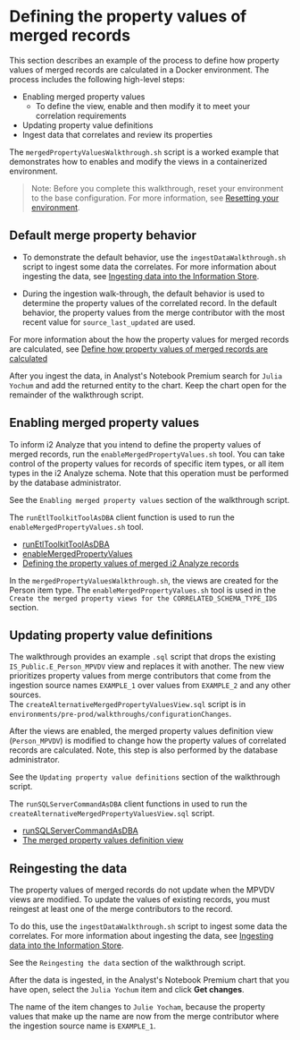 # Defining the property values of merged records

This section describes an example of the process to define how property values of merged records are calculated in a Docker environment. 
The process includes the following high-level steps:
* Enabling merged property values
    * To define the view, enable and then modify it to meet your correlation requirements
* Updating property value definitions
* Ingest data that correlates and review its properties

The `mergedPropertyValuesWalkthrough.sh` script is a worked example that demonstrates how to enables and modify the views in a containerized environment.

> Note: Before you complete this walkthrough, reset your environment to the base configuration. For more information, see [Resetting your environment](./reset_walkthroughs.md).

## <a name="defaultmergepropertybehavior"></a> Default merge property behavior

* To demonstrate the default behavior, use the `ingestDataWalkthrough.sh` script to ingest some data the correlates. For more information about ingesting the data, see [Ingesting data into the Information Store](./ingestion.md).

* During the ingestion walk-through, the default behavior is used to determine the property values of the correlated record. In the default behavior, the property values from the merge contributor with the most recent value for `source_last_updated` are used. 

For more information about the how the property values for merged records are calculated, see [Define how property values of merged records are calculated](https://www.ibm.com/support/knowledgecenter/SSXVTH_latest/com.ibm.i2.iap.admin.correlation.doc/c_merged_properties.html)

After you ingest the data, in Analyst's Notebook Premium search for `Julia Yochum` and add the returned entity to the chart. Keep the chart open for the remainder of the walkthrough script.

## <a name="enablingmergedpropertyvalues"></a> Enabling merged property values

To inform i2 Analyze that you intend to define the property values of merged records, run the `enableMergedPropertyValues.sh` tool. You can take control of the property values for records of specific item types, or all item types in the i2 Analyze schema.
Note that this operation must be performed by the database administrator.

See the `Enabling merged property values` section of the walkthrough script.

The `runEtlToolkitToolAsDBA` client function is used to run the `enableMergedPropertyValues.sh` tool.
* [runEtlToolkitToolAsDBA](../tools%20and%20functions/client_functions.md#runetltoolkittoolasdba)
* [enableMergedPropertyValues](../tools%20and%20functions/etl_tools.md#enablemergepropertyvalues)
* [Defining the property values of merged i2 Analyze records](https://www.ibm.com/support/knowledgecenter/SSXVTH_latest/com.ibm.i2.iap.admin.correlation.doc/t_define_properties.html)

In the `mergedPropertyValuesWalkthrough.sh`, the views are created for the Person item type. The `enableMergedPropertyValues.sh` tool is used in the `Create the merged property views for the CORRELATED_SCHEMA_TYPE_IDS` section.

## <a name="updatingpropertyvaluedefinitions"></a> Updating property value definitions

The walkthrough provides an example `.sql` script that drops the existing `IS_Public.E_Person_MPVDV` view and replaces it with another. The new view prioritizes property values from merge contributors that come from the ingestion source names `EXAMPLE_1` over values from `EXAMPLE_2` and any other sources.  
The `createAlternativeMergedPropertyValuesView.sql` script is in `environments/pre-prod/walkthroughs/configurationChanges`.

After the views are enabled, the merged property values definition view (`Person_MPVDV`) is modified to change how the property values of correlated records are calculated.
Note, this step is also performed by the database administrator.

See the `Updating property value definitions` section of the walkthrough script.

The `runSQLServerCommandAsDBA` client functions in used to run the `createAlternativeMergedPropertyValuesView.sql` script.
* [runSQLServerCommandAsDBA](../tools%20and%20functions/client_functions.md#runsqlservercommandasdba)
* [The merged property values definition view](https://www.ibm.com/support/knowledgecenter/SSXVTH_latest/com.ibm.i2.iap.admin.correlation.doc/c_view_definition.html)

## <a name="reingestingthedata"></a> Reingesting the data

The property values of merged records do not update when the MPVDV views are modified. To update the values of existing records, you must reingest at least one of the merge contributors to the record.

To do this, use the `ingestDataWalkthrough.sh` script to ingest some data the correlates. For more information about ingesting the data, see [Ingesting data into the Information Store](./ingestion.md).

See the `Reingesting the data` section of the walkthrough script.

After the data is ingested, in the Analyst's Notebook Premium chart that you have open, select the `Julia Yochum` item and click **Get changes**. 

The name of the item changes to `Julie Yocham`, because the property values that make up the name are now from the merge contributor where the ingestion source name is `EXAMPLE_1`.
